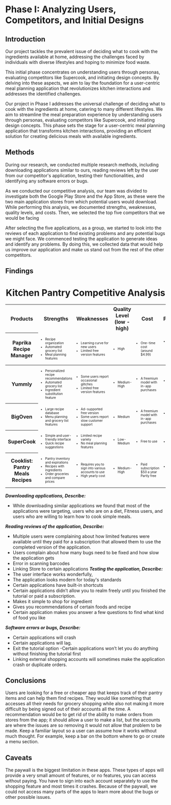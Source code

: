 # Phase I: Analyzing Users, Competitors, and Initial Designs

## Introduction

Our project tackles the prevalent issue of deciding what to cook with the ingredients available at home, addressing the challenges faced by individuals with diverse lifestyles and hoping to minimize food waste.

This initial phase concentrates on understanding users through personas, evaluating competitors like Supercook, and initiating design concepts. By delving into these aspects, we aim to lay the foundation for a user-centric meal planning application that revolutionizes kitchen interactions and addresses the identified challenges.

Our project in Phase I addresses the universal challenge of deciding what to cook with the ingredients at home, catering to many different lifestyles. We aim to streamline the meal preparation experience by understanding users through personas, evaluating competitors like Supercook, and initiating design concepts. This phase sets the stage for a user-centric meal planning application that transforms kitchen interactions, providing an efficient solution for creating delicious meals with available ingredients.

## Methods

During our research, we conducted multiple research methods, including downloading applications similar to ours, reading reviews left by the user from our competitor's application, testing their functionalities, and identifying any software errors or bugs. 

As we conducted our competitive analysis, our team was divided to investigate both the Google Play Store and the App Store, as these were the two main application stores from which potential users would download. While performing this analysis, we documented strengths, weaknesses, quality levels, and costs. Then, we selected the top five competitors that we would be facing

After selecting the five applications, as a group, we started to look into the reviews of each application to find existing problems and any potential bugs we might face. We commenced testing the application to generate ideas and identify any problems. By doing this, we collected data that would help us improve our application and make us stand out from the rest of the other competitors.


## Findings
<div align="center">
<h1>Kitchen Pantry Competitive Analysis</h1>
</div>
<table>
  <thead>
    <tr>
      <th rowspan="1"> Products </th>
      <th colspan="1"> Strengths </th>
      <th colspan="1"> Weaknesses </th>
      <th rowspan="1"> Quality Level (low - high) </th>
      <th colspan="1"> Cost </th>
      <th colspan="1"> Platform </th>
    </tr>
    <tr>
      <th><p>Paprika Recipe Manager</p></th>
      <td style="font-size: 10px;">
        <ul>
          <li>Recipe organization</li>
          <li>Automated grocery list</li>
          <li>Meal planning features</li>
        </ul>
      </td>
      <td style="font-size: 10px;">
        <ul>
          <li>Learning curve for new users</li>
          <li>Limited free version features</li>
        </ul>
      </td>
      <td style="font-size: 10px;"><ul><li>High</li></ul></td>
      <td style="font-size: 10px;"><ul><li>One-time cost (around $4.99)</li></ul></td>
      <td style="font-size: 10px;"><ul><li>Web, Android, iOS, MacOS, Windows</li></ul></td>
    </tr>
  </thead>
  <tbody>
    <tr>
      <th>Yummly</th>
      <td style="font-size: 10px;">
        <ul>
          <li>Personalized recipe recommendations</li>
          <li>Automated grocery list</li>
          <li>Ingredient substitution feature</li>
        </ul>
      </td>
      <td style="font-size: 10px;">
        <ul>
          <li>Some users report occasional glitches</li>
          <li>Limited free version features</li>
        </ul>
      </td>
      <td style="font-size: 10px;"><ul><li>Medium-High</li></ul></td>
      <td style="font-size: 10px;"><ul><li>A freemium model with in-app purchases</li></ul></td>
      <td style="font-size: 10px;"><ul><li>Web, Android, iOS</li></ul></td>
    </tr>
    <!-- Continue the same pattern for the remaining rows -->
    <tr>
      <th>BigOven</th>
      <td style="font-size: 10px;">
        <ul>
          <li>Large recipe database</li>
          <li>Menu planning and grocery list features</li>
        </ul>
      </td>
      <td style="font-size: 10px;">
        <ul>
          <li>Ad-supported free version</li>
          <li>Some users report slow customer support</li>
        </ul>
      </td>
      <td style="font-size: 10px;"><ul><li>Medium</li></ul></td>
      <td style="font-size: 10px;"><ul><li>A freemium model with in-app purchases</li></ul></td>
      <td style="font-size: 10px;"><ul><li>Web, Android, iOS</li></ul></td>
    </tr>
    <tr>
      <th>SuperCook</th>
      <td style="font-size: 10px;">
        <ul>
          <li>Simple and user-friendly interface</li>
          <li>Quick recipe suggestions</li>
        </ul>
      </td>
      <td style="font-size: 10px;">
        <ul>
          <li>Limited recipe variety</li>
          <li>No meal planning features</li>
        </ul>
      </td>
      <td style="font-size: 10px;"><ul><li>Low-Medium</li></ul></td>
      <td style="font-size: 10px;"><ul><li>Free to use</li></ul></td>
      <td style="font-size: 10px;"><ul><li>Web</li></ul></td>
    </tr>
    <tr>
      <th>Cooklist: Pantry Meals Recipes</th>
      <td style="font-size: 10px;">
        <ul>
          <li>Pantry inventory and expirations</li>
          <li>Recipes with ingredients</li>
          <li>Order groceries and compare prices</li>
        </ul>
      </td>
      <td style="font-size: 10px;">
        <ul>
          <li>Requires you to sign into various accounts to use</li>
          <li>High yearly cost</li>
        </ul>
      </td>
      <td style="font-size: 10px;"><ul><li>Medium-High</li></ul></td>
      <td style="font-size: 10px;"><ul><li>Paid subscription $50 a year Partly free</li></ul></td>
      <td style="font-size: 10px;"><ul><li>Web, Android, iOS</li></ul></td>
    </tr>
  </tbody>
</table>



___Downloading applications, Describe:___
- While downloading similar applications we found that most of the applications were targeting, users who are on a diet, Fitness users, and users who are willing to learn how to cook simple meals. 

___Reading reviews of the application, Describe:___
- Multiple users were complaining about how limited features were available until they paid for a subscription that allowed them to use the completed version of the application.
- Users complain about how many bugs need to be fixed and how slow the application gets
- Error in scanning barcodes 
- Linking Store to certain applications
___Testing the application, Describe:___
- The user interface works wonderfully, 
- The application looks modern for today's standards
- Certain applications have built-in shortcuts 
- Certain applications didn’t allow you to realm freely until you finished the tutorial or paid a subscription.  
- Makes it simple to shop for ingredient
- Gives you recommendations of certain foods and recipe
- Certain application makes you answer a few questions to find what kind of food you like

___Software errors or bugs, Describe:___
- Certain applications will crash 
- Certain applications will lag.
- Exit the tutorial option
       -Certain applications won’t let you do anything without finishing the tutorial first 
- Linking external shopping accounts will sometimes make the application crash or duplicate orders. 


## Conclusions

Users are looking for a free or cheaper app that keeps track of their pantry items and can help them find recipes. They would like something that accesses all their needs for grocery shopping while also not making it more difficult by being signed out of their accounts all the time. A recommendation would be to get rid of the ability to make orders from stores from the app; it should allow a user to make a list, but the accounts are where the issues are so removing it would not allow that problem to be made. Keep a familiar layout so a user can assume how it works without much thought. For example, keep a bar on the bottom where to go or create a menu section. 

## Caveats

The paywall is the biggest limitation in these apps. These types of apps will provide a very small amount of features, or no features, you can access without paying. You have to sign into each account separately to use the shopping feature and most times it crashes. Because of the paywall, we could not access many parts of the apps to learn more about the bugs or other possible issues. 
